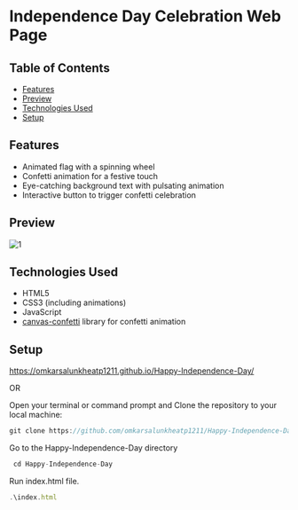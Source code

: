 # Independence Day Celebration Web Page

## Table of Contents

- [Features](#features)
- [Preview](#preview)
- [Technologies Used](#technologies-used)
- [Setup](#setup)

## Features

- Animated flag with a spinning wheel
- Confetti animation for a festive touch
- Eye-catching background text with pulsating animation
- Interactive button to trigger confetti celebration

## Preview

![1](https://github.com/omkarsalunkheatp1211/Happy-Independence-Day/assets/96873232/cbb4d262-9de6-498c-98de-8c9385b33397)


## Technologies Used

- HTML5
- CSS3 (including animations)
- JavaScript
- [canvas-confetti](https://github.com/catdad/canvas-confetti) library for confetti animation

## Setup

https://omkarsalunkheatp1211.github.io/Happy-Independence-Day/

OR

Open your terminal or command prompt and Clone the repository to your local machine:
```javascript
git clone https://github.com/omkarsalunkheatp1211/Happy-Independence-Day.git
```
Go to the Happy-Independence-Day directory
```javascript
 cd Happy-Independence-Day
```
Run index.html file.
```javascript
.\index.html
```
